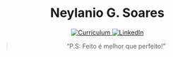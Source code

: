 <h1 align="center">
    Neylanio G. Soares
</h1>

<p align="center">
  <a href="https://my.indeed.com/p/neylanios-gik0yiv" target="_blank">
    <img alt="Curriculum" src="https://img.shields.io/static/v1?label=&message=Curriculo&color=gray">          
  </a>
  <a href="https://www.linkedin.com/in/neylanio-soares/" target="_blank">
    <img alt="LinkedIn" src="https://img.shields.io/static/v1?label=&message=LinkedIn&color=blue">          
  </a>
</p>
<blockquote align="center">“P.S: Feito é melhor que perfeito!”</blockquote>
